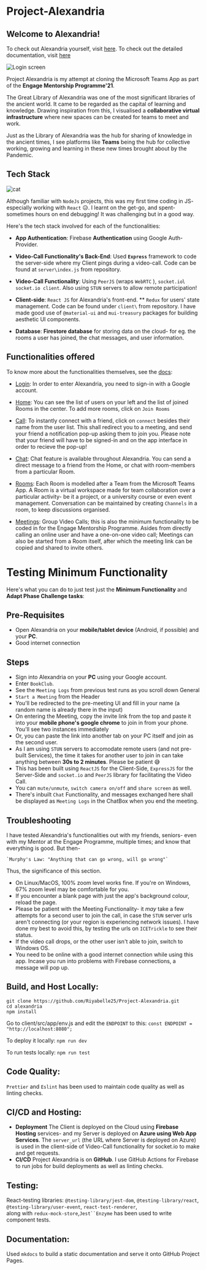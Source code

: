 # Project-Alexandria

## Welcome to Alexandria!

To check out Alexandria yourself, visit [here](https://alexandria-4da0a.web.app/).
To check out the detailed documentation, visit [here](https://riyabelle25.github.io/Project-Alexandria/)

![Login screen](docs/img/login.png)

<!-- ![The Great Library of Alexandria](img/alexandria.svg) -->

Project Alexandria is my attempt at cloning the Microsoft Teams App as part of the **Engage Mentorship Programme'21**.

The Great Library of Alexandria was one of the most significant libraries of the ancient world. It came to be regarded as the capital of learning and knowledge. Drawing inspiration from this, I visualised a **collaborative virtual infrastructure** where new spaces can be created for teams to meet and work.

Just as the Library of Alexandria was the hub for sharing of knowledge in the ancient times, I see platforms like **Teams** being the hub for collective working, growing and learning in these new times brought about by the Pandemic.

## Tech Stack

![cat](docs/img/adorable_kitten.gif)

Although familiar with `NodeJs` projects, this was my first time coding in JS- especially working with `React` 😥.
I learnt on the get-go, and spent- sometimes hours on end debugging! It was challenging but in a good way.

Here's the tech stack involved for each of the functionalities:

- **App Authentication**: Firebase **Authentication** using Google Auth-Provider.

- **Video-Call Functionality's Back-End**: Used **`Express`** framework to code the server-side where my Client pings during a video-call. Code can be found at `server\index.js` from repository.

- **Video-Call Functionality**: Using `PeerJS` (wraps `WebRTC` ), `socket.io`\ `socket.io client`. Also using `STUN` servers to allow remote participation!

- **Client-side**: `React JS` for Alexandria's front-end. \*\* `Redux` for users' state management. Code can be found under `client\` from repository. I have made good use of `@material-ui` and `mui-treasury` packages for building aesthetic UI components.

- **Database**: **Firestore database** for storing data on the cloud- for eg. the rooms a user has joined, the chat messages, and user information.

## Functionalities offered

To know more about the functionalities themselves, see the [docs](https://www.github.riyabelle25/Project-Alexandria):

- [Login](docs/login.md): In order to enter Alexandria, you need to sign-in with a Google account.

- [Home](home.md): You can see the list of users on your left and the list of joined Rooms in the center. To add more rooms, click on `Join Rooms`

- [Call](docs/call.md): To instantly connect with a friend, click on `connect` besides their name from the user list. This shall redirect you to a meeting, and send your friend a notification pop-up asking them to join you. Please note that your friend will have to be signed-in and on the app interface in order to recieve the pop-up!

- [Chat](docs/dm.md): Chat feature is available throughout Alexandria. You can send a direct message to a friend from the Home, or chat with room-members from a particular Room.

- [Rooms](docs/rooms.md): Each Room is modelled after a Team from the Microsoft Teams App. A Room is a virtual workspace made for team collaboration over a particular activity- be it a project, or a university course or even event management. Conversation can be maintained by creating `Channels` in a room, to keep discussions organised.

- [Meetings](docs/meetings.md): Group Video Calls; this is also the minimum functionality to be coded in for the Engage Mentorship Programme. Asides from directly calling an online user and have a one-on-one video call; Meetings can also be started from a Room itself, after which the meeting link can be copied and shared to invite others.

# Testing Minimum Functionality

Here's what you can do to just test just the **Minimum Functionality** and **Adapt Phase Challenge tasks**:

## Pre-Requisites

- Open Alexandria on your **mobile/tablet device** (Android, if possible) and your **PC**.
- Good internet connection

## Steps

- Sign into Alexandria on your **PC** using your Google account.
- Enter `BookClub`.
- See the `Meeting Logs` from previous test runs as you scroll down General
- `Start a Meeting` from the Header
- You'll be redirected to the pre-meeting UI and fill in your name (a random name is already there in the input)
- On entering the Meeting, copy the invite link from the top and paste it into your **mobile phone's google chrome** to join in from your phone. You'll see two instances immediately
- Or, you can paste the link into another tab on your PC itself and join as the second user.
- As I am using `STUN` servers to accomodate remote users (and not pre-built Services), the time it takes for another user to join in can take anything between **30s to 2 minutes**. Please be patient 😅
- This has been built using `ReactJS` for the Client-Side, `ExpressJS` for the Server-Side and `socket.io` and `PeerJS` library for facilitating the Video Call.
- You can `mute/unmute`, `switch camera on/off` and `share screen` as well.
- There's inbuilt `Chat` Functionality, and messages exchanged here shall be displayed as `Meeting Logs` in the ChatBox when you end the meeting.

## Troubleshooting

I have tested Alexandria's functionalities out with my friends, seniors- even with my Mentor at the Engage Programme, multiple times; and know that everything is good. But then-

    `Murphy's Law: "Anything that can go wrong, will go wrong"`

Thus, the significance of this section.

- On Linux/MacOS, 100% zoom level works fine. If you're on Windows, 67% zoom level may be comfortable for you.
- If you encounter a blank page with just the app's background colour, reload the page.
- Please be patient with the Meeting Functionality- it _may_ take a few attempts for a second user to join the call, in case the `STUN` server urls aren't connecting (or your region is experiencing network issues). I have done my best to avoid this, by testing the urls on `ICETrickle` to see their status.
- If the video call drops, or the other user isn't able to join, switch to Windows OS.
- You need to be online with a good internet connection while using this app. Incase you run into problems with Firebase connections, a message will pop up.

## Build, and Host Locally:

    git clone https://github.com/Riyabelle25/Project-Alexandria.git
    cd alexandria
    npm install

Go to client/src/app/env.js and edit the `ENDPOINT` to this:
`const ENDPOINT = "http://localhost:8080";`

To deploy it locally:
`npm run dev`

To run tests locally:
`npm run test`

## Code Quality:

`Prettier` and `Eslint` has been used to maintain code quality as well as linting checks.

## CI/CD and Hosting:

- **Deployment** The Client is deployed on the Cloud using **Firebase Hosting** services- and my Server is deployed on **Azure using Web App Services**.
  The `server_url` (the URL where Server is deployed on Azure) is used in the client-side of Video-Call functionality for socket.io to make and get requests.
- **CI/CD** Project Alexandria is on **GitHub**. I use GitHub Actions for Firebase to run jobs for build deployments as well as linting checks.

## Testing:

React-testing libraries:
`@testing-library/jest-dom`,
`@testing-library/react`,
`@testing-library/user-event`,
`react-test-renderer`,  
along with `redux-mock-store`,` Jest``Enzyme ` has been used to write component tests.

## Documentation:

Used `mkdocs` to build a static documentation and serve it onto GitHub Project Pages.
